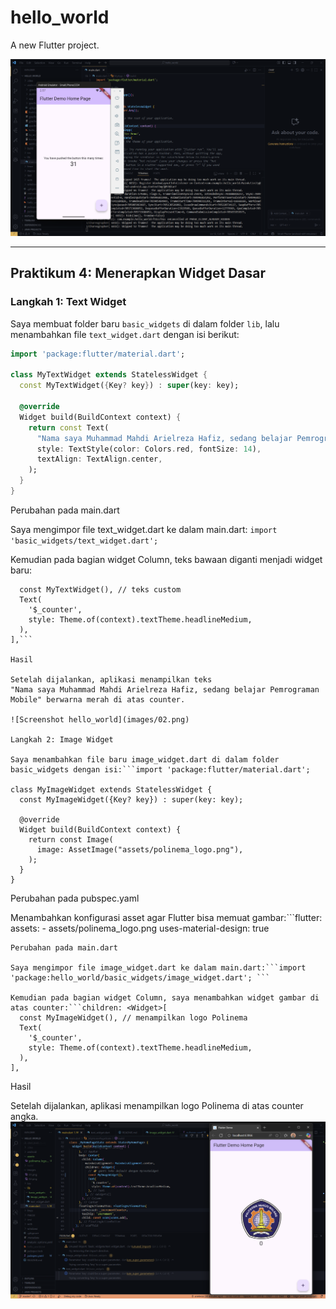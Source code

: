 # hello_world

A new Flutter project.

![Screenshot hello_world](images/01.png)

---

## Praktikum 4: Menerapkan Widget Dasar

### Langkah 1: Text Widget
Saya membuat folder baru `basic_widgets` di dalam folder `lib`, lalu menambahkan file `text_widget.dart` dengan isi berikut:

```dart
import 'package:flutter/material.dart';

class MyTextWidget extends StatelessWidget {
  const MyTextWidget({Key? key}) : super(key: key);

  @override
  Widget build(BuildContext context) {
    return const Text(
      "Nama saya Muhammad Mahdi Arielreza Hafiz, sedang belajar Pemrograman Mobile",
      style: TextStyle(color: Colors.red, fontSize: 14),
      textAlign: TextAlign.center,
    );
  }
}
```
Perubahan pada main.dart

Saya mengimpor file text_widget.dart ke dalam main.dart:
```import 'basic_widgets/text_widget.dart';```

Kemudian pada bagian widget Column, teks bawaan diganti menjadi widget baru:
```children: <Widget>[
  const MyTextWidget(), // teks custom
  Text(
    '$_counter',
    style: Theme.of(context).textTheme.headlineMedium,
  ),
],```

Hasil

Setelah dijalankan, aplikasi menampilkan teks
"Nama saya Muhammad Mahdi Arielreza Hafiz, sedang belajar Pemrograman Mobile" berwarna merah di atas counter.

![Screenshot hello_world](images/02.png)

Langkah 2: Image Widget

Saya menambahkan file baru image_widget.dart di dalam folder basic_widgets dengan isi:```import 'package:flutter/material.dart';

class MyImageWidget extends StatelessWidget {
  const MyImageWidget({Key? key}) : super(key: key);

  @override
  Widget build(BuildContext context) {
    return const Image(
      image: AssetImage("assets/polinema_logo.png"),
    );
  }
}
```
Perubahan pada pubspec.yaml

Menambahkan konfigurasi asset agar Flutter bisa memuat gambar:```flutter:
  assets:
    - assets/polinema_logo.png
  uses-material-design: true
```
Perubahan pada main.dart

Saya mengimpor file image_widget.dart ke dalam main.dart:```import 'package:hello_world/basic_widgets/image_widget.dart'; ```

Kemudian pada bagian widget Column, saya menambahkan widget gambar di atas counter:```children: <Widget>[
  const MyImageWidget(), // menampilkan logo Polinema
  Text(
    '$_counter',
    style: Theme.of(context).textTheme.headlineMedium,
  ),
],
```
Hasil

Setelah dijalankan, aplikasi menampilkan logo Polinema di atas counter angka.
![Screenshot hello_world](images/03.png)